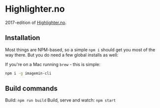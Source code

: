 # Highlighter.no
2017-edition of [Highlighter.no](http://highlighter.no).


## Installation
Most things are NPM-based, so a simple `npm i` should get you most of the way there. But you do need a few global installs as well:

If you're on a Mac running `brew` - this is simple:

```sh
npm i -g imagemin-cli
```


## Build commands
Build: `npm run build`
Build, serve and watch: `npm start`